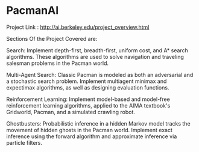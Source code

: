 # PacmanAI

Project Link :
http://ai.berkeley.edu/project_overview.html

Sections Of the Project Covered are:

Search: 
Implement depth-first, breadth-first, uniform cost, and A* search algorithms. These algorithms are used to solve navigation and traveling salesman problems in the Pacman world.


Multi-Agent Search: 
Classic Pacman is modeled as both an adversarial and a stochastic search problem. Implement multiagent minimax and expectimax algorithms, as well as designing evaluation functions.


Reinforcement Learning: 
Implement model-based and model-free reinforcement learning algorithms, applied to the AIMA textbook's Gridworld, Pacman, and a simulated crawling robot.


Ghostbusters: 
Probabilistic inference in a hidden Markov model tracks the movement of hidden ghosts in the Pacman world. Implement exact inference using the forward algorithm and approximate inference via particle filters.
